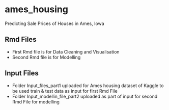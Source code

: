 # ames_housing
Predicting Sale Prices of Houses in Ames, Iowa

## Rmd Files
- First Rmd file is for Data Cleaning and Visualisation
- Second Rmd file is for Modelling 

## Input Files
- Folder Input_files_part1 uploaded for Ames housing dataset of Kaggle to be used train & test data as input for first Rmd File
- Folder Input_modellin_file_part2 uploaded as part of input for second Rmd File for modelling 
